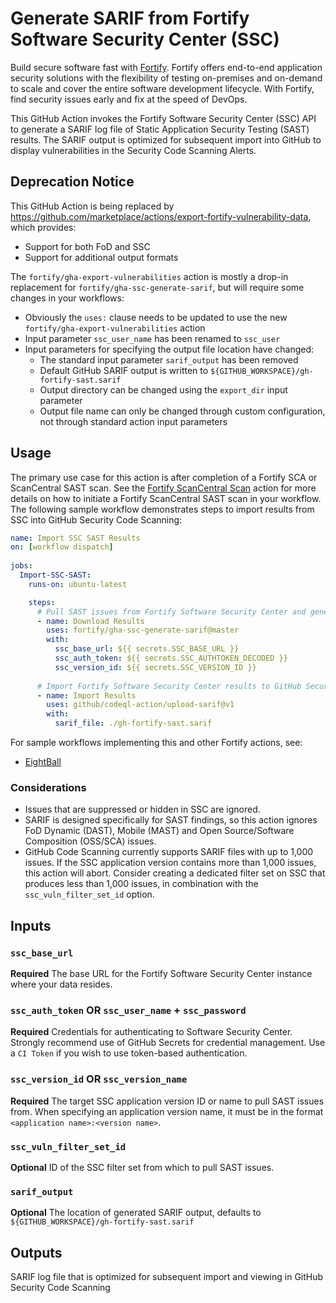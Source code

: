 # Generate SARIF from Fortify Software Security Center (SSC)

Build secure software fast with [Fortify](https://www.microfocus.com/en-us/solutions/application-security). Fortify offers end-to-end application security solutions with the flexibility of testing on-premises and on-demand to scale and cover the entire software development lifecycle.  With Fortify, find security issues early and fix at the speed of DevOps. 

This GitHub Action invokes the Fortify Software Security Center (SSC) API to generate a SARIF log file of Static Application Security Testing (SAST) results. The SARIF output is optimized for subsequent import into GitHub to display vulnerabilities in the Security Code Scanning Alerts.

## Deprecation Notice

This GitHub Action is being replaced by https://github.com/marketplace/actions/export-fortify-vulnerability-data, which provides:

* Support for both FoD and SSC
* Support for additional output formats

The `fortify/gha-export-vulnerabilities` action is mostly a drop-in replacement for `fortify/gha-ssc-generate-sarif`, but will require some changes in your workflows:

* Obviously the `uses:` clause needs to be updated to use the new `fortify/gha-export-vulnerabilities` action
* Input parameter `ssc_user_name` has been renamed to `ssc_user`
* Input parameters for specifying the output file location have changed:
    * The standard input parameter `sarif_output` has been removed
	* Default GitHub SARIF output is written to `${GITHUB_WORKSPACE}/gh-fortify-sast.sarif`
	* Output directory can be changed using the `export_dir` input parameter
	* Output file name can only be changed through custom configuration, not through standard action input parameters

## Usage

The primary use case for this action is after completion of a Fortify SCA or ScanCentral SAST scan. See the [Fortify ScanCentral Scan](https://github.com/marketplace/actions/fortify-scancentral-scan) action for more details on how to initiate a Fortify ScanCentral SAST scan in your workflow. The following sample workflow demonstrates steps to import results from SSC into GitHub Security Code Scanning:

```yaml
name: Import SSC SAST Results
on: [workflow dispatch]
      
jobs:                                                  
  Import-SSC-SAST:
    runs-on: ubuntu-latest

    steps:
      # Pull SAST issues from Fortify Software Security Center and generate SARIF output
      - name: Download Results
        uses: fortify/gha-ssc-generate-sarif@master
        with:
          ssc_base_url: ${{ secrets.SSC_BASE_URL }}
          ssc_auth_token: ${{ secrets.SSC_AUTHTOKEN_DECODED }}
          ssc_version_id: ${{ secrets.SSC_VERSION_ID }}
      
      # Import Fortify Software Security Center results to GitHub Security Code Scanning
      - name: Import Results
        uses: github/codeql-action/upload-sarif@v1
        with:
          sarif_file: ./gh-fortify-sast.sarif

```

For sample workflows implementing this and other Fortify actions, see:
  * [EightBall](https://github.com/fortify/gha-sample-workflows-eightball/tree/master/.github/workflows)

### Considerations

* Issues that are suppressed or hidden in SSC are ignored.
* SARIF is designed specifically for SAST findings, so this action ignores FoD Dynamic (DAST), Mobile (MAST) and Open Source/Software Composition (OSS/SCA) issues.
* GitHub Code Scanning currently supports SARIF files with up to 1,000 issues. If the SSC application version contains more than 1,000 issues, this action will abort. Consider creating a dedicated filter set on SSC that produces less
than 1,000 issues, in combination with the `ssc_vuln_filter_set_id` option.


## Inputs

### `ssc_base_url`
**Required** The base URL for the Fortify Software Security Center instance where your data resides.

### `ssc_auth_token` OR `ssc_user_name` + `ssc_password`
**Required** Credentials for authenticating to Software Security Center. Strongly recommend use of GitHub Secrets for credential management.  Use a `CI Token` if you wish to use token-based authentication.

### `ssc_version_id` OR `ssc_version_name`
**Required** The target SSC application version ID or name to pull SAST issues from. When specifying an application version name, it must be in the format `<application name>:<version name>`.

### `ssc_vuln_filter_set_id`
**Optional** ID of the SSC filter set from which to pull SAST issues.

### `sarif_output`
**Optional** The location of generated SARIF output, defaults to `${GITHUB_WORKSPACE}/gh-fortify-sast.sarif`

## Outputs
SARIF log file that is optimized for subsequent import and viewing in GitHub Security Code Scanning
